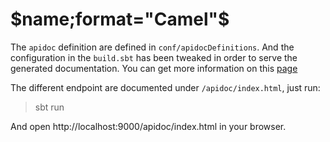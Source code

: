# $name;format="Camel"$ 

The `apidoc` definition are defined in `conf/apidocDefinitions`.
And the configuration in the `build.sbt` has been tweaked in order to serve the generated documentation.
You can get more information on this [page][sbt-apidoc]

The different endpoint are documented under `/apidoc/index.html`, just run:
>sbt run

And open http://localhost:9000/apidoc/index.html in your browser.

[sbt-apidoc]: https://github.com/valydia/sbt-apidoc#setting-keys

